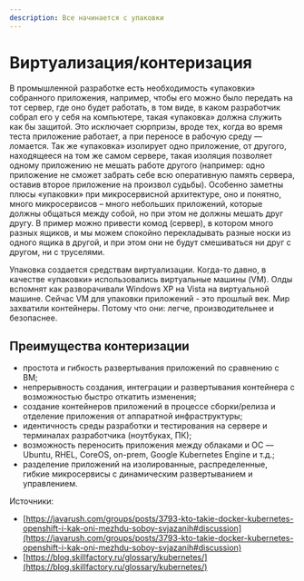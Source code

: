 ```yaml
---
description: Все начинается с упаковки
---
```


# Виртуализация/контеризация

В промышленной разработке есть необходимость «упаковки» собранного приложения, например, чтобы его можно было передать на тот сервер, где оно будет работать, в том виде, в каком разработчик собрал его у себя на компьютере, такая «упаковка» должна служить как бы защитой. Это исключает сюрпризы, вроде тех, когда во время теста приложение работает, а при переносе в рабочую среду — ломается. Так же «упаковка» изолирует одно приложение, от другого, находящееся на том же самом сервере, такая изоляция позволяет одному приложению не мешать работе другого (например: одно приложение не сможет забрать себе всю оперативную память сервера, оставив второе приложение на произвол судьбы). Особенно заметны плюсы «упаковки» при микросервисной архитектуре, оно и понятно, много микросервисов – много небольших приложений, которые должны общаться между собой, но при этом не должны мешать друг другу. В пример можно привести комод (сервер), в котором много разных ящиков, и мы можем спокойно перекладывать разные носки из одного ящика в другой, и при этом они не будут смешиваться ни друг с другом, ни с труселями.

Упаковка создается средствам виртуализации. Когда-то давно, в качестве «упаковки» использовались виртуальные машины (VM). Олды вспомнят как разворачивали Windows XP на Vista на виртуальной машине. Сейчас VM для упаковки приложений - это прошлый век. Мир захватили контейнеры. Потому что они: легче, производительнее и безопаснее.

## Преимущества контеризации

* простота и гибкость развертывания приложений по сравнению с ВМ;
* непрерывность создания, интеграции и развертывания контейнера с возможностью быстро откатить изменения;
* создание контейнеров приложений в процессе сборки/релиза и отделение приложения от аппаратной инфраструктуры;
* идентичность среды разработки и тестирования на сервере и терминалах разработчика (ноутбуках, ПК);
* возможность переносить приложения между облаками и ОС — Ubuntu, RHEL, CoreOS, on-prem, Google Kubernetes Engine и т.д.;
* разделение приложений на изолированные, распределенные, гибкие микросервисы с динамическим развертыванием и управлением.







Источники:&#x20;

* [https://javarush.com/groups/posts/3793-kto-takie-docker-kubernetes-openshift-i-kak-oni-mezhdu-soboy-svjazanih#discussion](https://javarush.com/groups/posts/3793-kto-takie-docker-kubernetes-openshift-i-kak-oni-mezhdu-soboy-svjazanih#discussion)
* [https://blog.skillfactory.ru/glossary/kubernetes/](https://blog.skillfactory.ru/glossary/kubernetes/)
